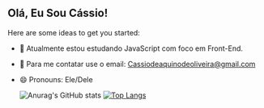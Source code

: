 ## Olá, Eu Sou Cássio!

Here are some ideas to get you started:

- 🔭 Atualmente estou estudando JavaScript com foco em Front-End.
- 💬 Para me contatar use o email: Cassiodeaquinodeoliveira@gmail.com
- 😄 Pronouns: Ele/Dele
 
  ![Anurag's GitHub stats](https://github-readme-stats.vercel.app/api?username=Cassio-Aquino&show_icons=true&theme=nightowl)
[![Top Langs](https://github-readme-stats.vercel.app/api/top-langs/?username=Cassio-Aquino&show_icons=true&theme=nightowl)](https://github.com/Cassio-Aquino/github-readme-stats)
<div>
  <a href="https://github.com/Cassio-Aquino">

</div>
